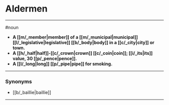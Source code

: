 # Aldermen
---
#noun
- **A [[m/_member|member]] of a [[m/_municipal|municipal]] [[l/_legislative|legislative]] [[b/_body|body]] in a [[c/_city|city]] or town.**
- **A [[h/_half|half]]-[[c/_crown|crown]] [[c/_coin|coin]]; [[i/_its|its]] value, 30 [[p/_pence|pence]].**
- **A [[l/_long|long]] [[p/_pipe|pipe]] for smoking.**
---
### Synonyms
- [[b/_baillie|baillie]]
---
